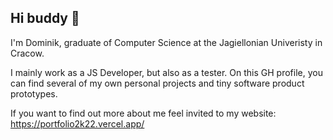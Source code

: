 ## Hi buddy :wave:
I'm Dominik, graduate of Computer Science at the Jagiellonian Univeristy in Cracow.

I mainly work as a JS Developer, but also as a tester.
On this GH profile, you can find several of my own personal projects and tiny software product prototypes.

If you want to find out more about me feel invited to my website: https://portfolio2k22.vercel.app/

